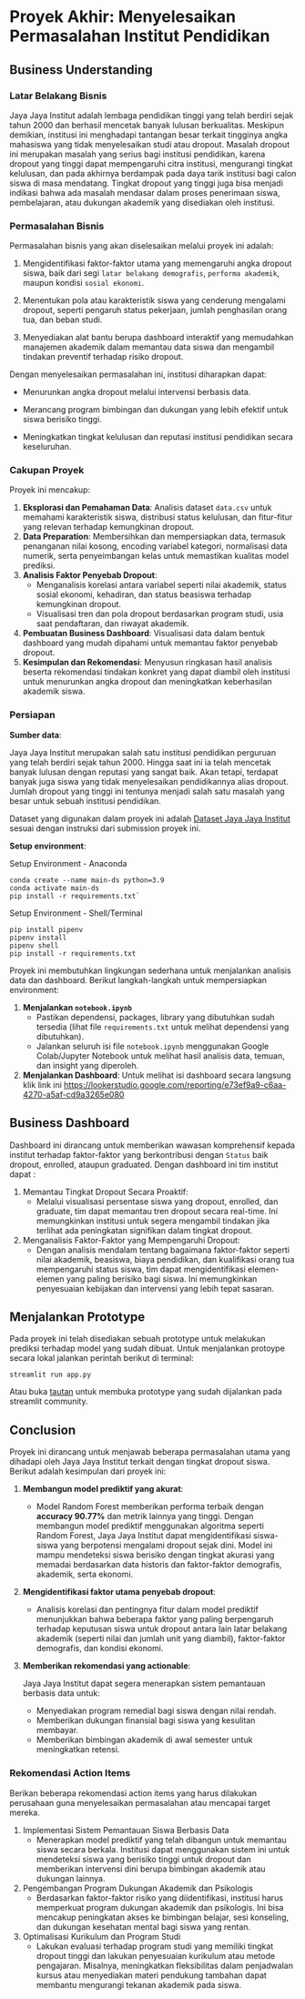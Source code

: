 # Proyek Akhir: Menyelesaikan Permasalahan Institut Pendidikan

## Business Understanding

### Latar Belakang Bisnis
Jaya Jaya Institut adalah lembaga pendidikan tinggi yang telah berdiri sejak tahun 2000 dan berhasil mencetak banyak lulusan berkualitas. Meskipun demikian, institusi ini menghadapi tantangan besar terkait tingginya angka mahasiswa yang tidak menyelesaikan studi atau dropout.
Masalah dropout ini merupakan masalah yang serius bagi institusi pendidikan, karena dropout yang tinggi dapat mempengaruhi citra institusi, mengurangi tingkat kelulusan, dan pada akhirnya berdampak pada daya tarik institusi bagi calon siswa di masa mendatang. Tingkat dropout yang tinggi juga bisa menjadi indikasi bahwa ada masalah mendasar dalam proses penerimaan siswa, pembelajaran, atau dukungan akademik yang disediakan oleh institusi.

### Permasalahan Bisnis
Permasalahan bisnis yang akan diselesaikan melalui proyek ini adalah:
1. Mengidentifikasi faktor-faktor utama yang memengaruhi angka dropout siswa, baik dari segi `latar belakang demografis`, `performa akademik`, maupun kondisi `sosial ekonomi`.

2. Menentukan pola atau karakteristik siswa yang cenderung mengalami dropout, seperti pengaruh status pekerjaan, jumlah penghasilan orang tua, dan beban studi.

3. Menyediakan alat bantu berupa dashboard interaktif yang memudahkan manajemen akademik dalam memantau data siswa dan mengambil tindakan preventif terhadap risiko dropout.

Dengan menyelesaikan permasalahan ini, institusi diharapkan dapat:

- Menurunkan angka dropout melalui intervensi berbasis data.

- Merancang program bimbingan dan dukungan yang lebih efektif untuk siswa berisiko tinggi.

- Meningkatkan tingkat kelulusan dan reputasi institusi pendidikan secara keseluruhan.

### Cakupan Proyek
Proyek ini mencakup:
1. **Eksplorasi dan Pemahaman Data**: Analisis dataset `data.csv` untuk memahami karakteristik siswa, distribusi status kelulusan, dan fitur-fitur yang relevan terhadap kemungkinan dropout.
2. **Data Preparation**: Membersihkan dan mempersiapkan data, termasuk penanganan nilai kosong, encoding variabel kategori, normalisasi data numerik, serta penyeimbangan kelas untuk memastikan kualitas model prediksi.
3. **Analisis Faktor Penyebab Dropout**:
   - Menganalisis korelasi antara variabel seperti nilai akademik, status sosial ekonomi, kehadiran, dan status beasiswa terhadap kemungkinan dropout.
   - Visualisasi tren dan pola dropout berdasarkan program studi, usia saat pendaftaran, dan riwayat akademik.
4. **Pembuatan Business Dashboard**: Visualisasi data dalam bentuk dashboard yang mudah dipahami untuk memantau faktor penyebab dropout.
5. **Kesimpulan dan Rekomendasi**: Menyusun ringkasan hasil analisis beserta rekomendasi tindakan konkret yang dapat diambil oleh institusi untuk menurunkan angka dropout dan meningkatkan keberhasilan akademik siswa.

### Persiapan
**Sumber data**:

Jaya Jaya Institut merupakan salah satu institusi pendidikan perguruan yang telah berdiri sejak tahun 2000. Hingga saat ini ia telah mencetak banyak lulusan dengan reputasi yang sangat baik. Akan tetapi, terdapat banyak juga siswa yang tidak menyelesaikan pendidikannya alias dropout.
Jumlah dropout yang tinggi ini tentunya menjadi salah satu masalah yang besar untuk sebuah institusi pendidikan.

Dataset yang digunakan dalam proyek ini adalah [Dataset Jaya Jaya Institut](https://github.com/dicodingacademy/dicoding_dataset/tree/main/students_performance) sesuai dengan instruksi dari submission proyek ini.

**Setup environment**:

Setup Environment - Anaconda
```
conda create --name main-ds python=3.9
conda activate main-ds
pip install -r requirements.txt`
```

Setup Environment - Shell/Terminal
```
pip install pipenv
pipenv install
pipenv shell
pip install -r requirements.txt
```

Proyek ini membutuhkan lingkungan sederhana untuk menjalankan analisis data dan dashboard. Berikut langkah-langkah untuk mempersiapkan environment:
1. **Menjalankan `notebook.ipynb`**
   - Pastikan dependensi, packages, library yang dibutuhkan sudah tersedia (lihat file `requirements.txt` untuk melihat dependensi yang dibutuhkan).
   - Jalankan seluruh isi file `notebook.ipynb` menggunakan Google Colab/Jupyter Notebook untuk melihat hasil analisis data, temuan, dan insight yang diperoleh.
2. **Menjalankan Dashboard**:
   Untuk melihat isi dashboard secara langsung klik link ini https://lookerstudio.google.com/reporting/e73ef9a9-c6aa-4270-a5af-cd9a3265e080


## Business Dashboard
Dashboard ini dirancang untuk memberikan wawasan komprehensif kepada institut terhadap faktor-faktor yang berkontribusi dengan `Status` baik dropout, enrolled, ataupun graduated. Dengan dashboard ini tim institut dapat :
1. Memantau Tingkat Dropout Secara Proaktif:
    - Melalui visualisasi persentase siswa yang dropout, enrolled, dan graduate, tim dapat memantau tren dropout secara real-time. Ini memungkinkan institusi untuk segera mengambil tindakan jika terlihat ada peningkatan signifikan dalam tingkat dropout.
2. Menganalisis Faktor-Faktor yang Mempengaruhi Dropout:
    - Dengan analisis mendalam tentang bagaimana faktor-faktor seperti nilai akademik, beasiswa, biaya pendidikan, dan kualifikasi orang tua mempengaruhi status siswa, tim dapat mengidentifikasi elemen-elemen yang paling berisiko bagi siswa. Ini memungkinkan penyesuaian kebijakan dan intervensi yang lebih tepat sasaran.


## Menjalankan Prototype 
Pada proyek ini telah disediakan sebuah prototype untuk melakukan prediksi terhadap model yang sudah dibuat. Untuk menjalankan protoype secara lokal jalankan perintah berikut di terminal: 
```
streamlit run app.py

```
Atau buka [tautan](https://proyek-menyelesaikan-permasalahan-institusi-pendidikan-9zz4ysa.streamlit.app/) untuk membuka prototype yang sudah dijalankan pada streamlit community.

## Conclusion
Proyek ini dirancang untuk menjawab beberapa permasalahan utama yang dihadapi oleh Jaya Jaya Institut terkait dengan tingkat dropout siswa. 
Berikut adalah kesimpulan dari proyek ini:

1. **Membangun model prediktif yang akurat**:
    - Model Random Forest memberikan performa terbaik dengan **accuracy 90.77%** dan metrik lainnya yang tinggi. Dengan membangun model prediktif menggunakan algoritma seperti Random Forest, Jaya Jaya Institut dapat mengidentifikasi siswa-siswa yang berpotensi mengalami dropout sejak dini. Model ini mampu mendeteksi siswa berisiko dengan tingkat akurasi yang memadai berdasarkan data historis dan faktor-faktor demografis, akademik, serta ekonomi.

2. **Mengidentifikasi faktor utama penyebab dropout**:
    - Analisis korelasi dan pentingnya fitur dalam model prediktif menunjukkan bahwa beberapa faktor yang paling berpengaruh terhadap keputusan siswa untuk dropout antara lain latar belakang akademik (seperti nilai dan jumlah unit yang diambil), faktor-faktor demografis, dan kondisi ekonomi. 
  
3. **Memberikan rekomendasi yang actionable**:

   Jaya Jaya Institut dapat segera menerapkan sistem pemantauan berbasis data untuk:
   - Menyediakan program remedial bagi siswa dengan nilai rendah.
   - Memberikan dukungan finansial bagi siswa yang kesulitan membayar.
   - Memberikan bimbingan akademik di awal semester untuk meningkatkan retensi.

### Rekomendasi Action Items
Berikan beberapa rekomendasi action items yang harus dilakukan perusahaan guna menyelesaikan permasalahan atau mencapai target mereka.
1. Implementasi Sistem Pemantauan Siswa Berbasis Data
    - Menerapkan model prediktif yang telah dibangun untuk memantau siswa secara berkala. Institusi dapat menggunakan sistem ini untuk mendeteksi siswa yang berisiko tinggi untuk dropout dan memberikan intervensi dini berupa bimbingan akademik atau dukungan lainnya.
2. Pengembangan Program Dukungan Akademik dan Psikologis
    - Berdasarkan faktor-faktor risiko yang diidentifikasi, institusi harus memperkuat program dukungan akademik dan psikologis. Ini bisa mencakup peningkatan akses ke bimbingan belajar, sesi konseling, dan dukungan kesehatan mental bagi siswa yang rentan.
3. Optimalisasi Kurikulum dan Program Studi
    - Lakukan evaluasi terhadap program studi yang memiliki tingkat dropout tinggi dan lakukan penyesuaian kurikulum atau metode pengajaran. Misalnya, meningkatkan fleksibilitas dalam penjadwalan kursus atau menyediakan materi pendukung tambahan dapat membantu mengurangi tekanan akademik pada siswa.
